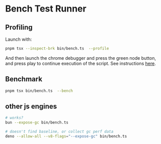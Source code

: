 # Bench Test Runner

## Profiling

Launch with:

```sh
pnpm tsx --inspect-brk bin/bench.ts  --profile
```

And then launch the chrome debugger and press the green node button, and press play
to continue execution of the script.
See instructions [here](https://developer.chrome.com/docs/devtools/performance/nodejs).

## Benchmark

```sh
pnpm tsx bin/bench.ts  --bench
```


## other js engines
```sh
# works?
bun --expose-gc bin/bench.ts

# doesn't find baseline, or collect gc perf data
deno --allow-all --v8-flags="--expose-gc" bin/bench.ts
```
